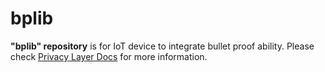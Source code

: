 # bplib

**"bplib" repository** is for IoT device to integrate bullet proof ability. Please check [Privacy Layer Docs](https://git.i.wxblockchain.com/gaia/privacylayer/doc/privacylayerdocs) for more information.